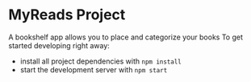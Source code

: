 # MyReads Project

A bookshelf app allows you to place and categorize your books
To get started developing right away:

- install all project dependencies with `npm install`
- start the development server with `npm start`
